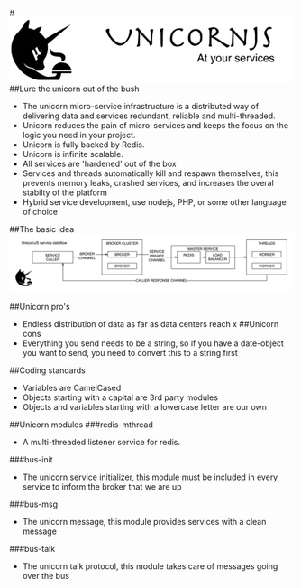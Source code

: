 #![unicorn basics](/images/title-bar.png)
##Lure the unicorn out of the bush
* The unicorn micro-service infrastructure is a distributed way of delivering data and services redundant, reliable and multi-threaded.
* Unicorn reduces the pain of micro-services and keeps the focus on the logic you need in your project.
* Unicorn is fully backed by Redis.
* Unicorn is infinite scalable.
* All services are 'hardened' out of the box
* Services and threads automatically kill and respawn themselves, this prevents memory leaks, crashed services, and increases the overal stabilty of the platform
* Hybrid service development, use nodejs, PHP, or some other language of choice

##The basic idea
![unicorn basics](/images/service-dataflow.png)

##Unicorn pro's
* Endless distribution of data as far as data centers reach
x
##Unicorn cons
* Everything you send needs to be a string, so if you have a date-object you want to send, you need to convert this to a string first

##Coding standards
* Variables are CamelCased
* Objects starting with a capital are 3rd party modules
* Objects and variables starting with a lowercase letter are our own

##Unicorn modules
###redis-mthread
* A multi-threaded listener service for redis.

###bus-init
* The unicorn service initializer, this module must be included in every service to inform the broker that we are up

###bus-msg
* The unicorn message, this module provides services with a clean message

###bus-talk
* The unicorn talk protocol, this module takes care of messages going over the bus